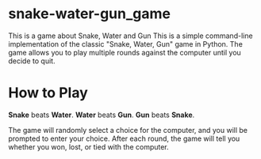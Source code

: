 # snake-water-gun_game
This is a game about Snake, Water and Gun
This is a simple command-line implementation of the classic "Snake, Water, Gun" game in Python. The game allows you to play multiple rounds against the computer until you decide to quit.

# How to Play
**Snake** beats **Water**.
**Water** beats **Gun**.
**Gun** beats **Snake**.

The game will randomly select a choice for the computer, and you will be prompted to enter your choice. After each round, the game will tell you whether you won, lost, or tied with the computer.
